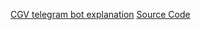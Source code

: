 [CGV telegram bot explanation](https://contradicto-lee.tistory.com/66)
[Source Code](https://github.com/Heegene/crawling-demo)
